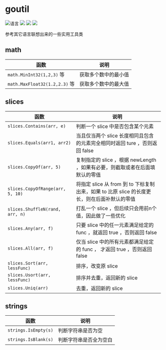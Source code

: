 # goutil

![](https://img.shields.io/github/go-mod/go-version/CuteReimu/goutil "语言")
[![](https://img.shields.io/github/actions/workflow/status/CuteReimu/goutil/golangci-lint.yml?branch=master)](https://github.com/CuteReimu/goutil/actions/workflows/golangci-lint.yml "代码分析")
[![](https://img.shields.io/github/contributors/CuteReimu/goutil)](https://github.com/CuteReimu/goutil/graphs/contributors "贡献者")
[![](https://img.shields.io/github/license/CuteReimu/goutil)](https://github.com/CuteReimu/goutil/blob/master/LICENSE "许可协议")

参考其它语言联想出来的一些实用工具类

## math

| 函数                           | 说明         |
|------------------------------|------------|
| `math.MinInt32(1,2,3)` 等     | 获取多个数中的最小值 |
| `math.MaxFloat32(1.2,2.3)` 等 | 获取多个数中的最大值 |

## slices

| 函数                               | 说明                                                           |
|----------------------------------|--------------------------------------------------------------|
| `slices.Contains(arr, e)`        | 判断一个 slice 中是否包含某个元素                                         |
| `slices.Equals(arr1, arr2)`      | 当且仅当两个 slice 长度相同且包含的元素完全相同时返回 ture ，否则返回 false              |
| `slices.CopyOf(arr, 5)`          | 复制指定的 slice ，根据 newLength ，如果有必要，则截取或者在后面填默认的零值              |
| `slices.CopyOfRange(arr, 5, 10)` | 将指定 slice 从 from 到 to 下标复制出来，如果 to 比原 slice 的长度更长，则在后面补默认的零值 |
| `slices.ShuffleN(rand, arr, n)`  | 打乱一个 slice ，但后续只会用前n个值，因此做了一些优化                              |
| `slices.Any(arr, f)`             | 只要 slice 中的任一元素满足给定的 func ，就返回 true ，否则返回 false              |
| `slices.All(arr, f)`             | 仅当 slice 中的所有元素都满足给定的 func ， 才返回 true ，否则返回 false            |
| `slices.Sort(arr, lessFunc)`     | 排序，改变原 slice                                                 |
| `slices.Usort(arr, lessFunc)`    | 排序并去重，返回新的 slice                                             |
| `slices.Uniq(arr)`               | 去重，返回新的 slice                                                |

## strings

| 函数                   | 说明          |
|----------------------|-------------|
| `strings.IsEmpty(s)` | 判断字符串是否为空   |
| `strings.IsBlank(s)` | 判断字符串是否全为空白 |
